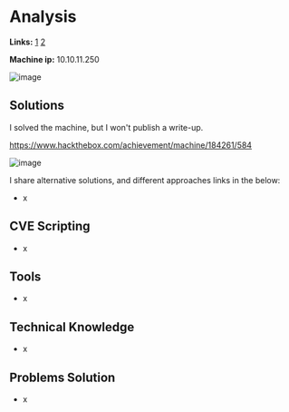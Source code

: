 # Analysis

**Links:** [1](https://www.hackthebox.com/machines/Analysis)  [2](https://app.hackthebox.com/machines/Analysis)

**Machine ip:** 10.10.11.250

![image](https://github.com/h4md153v63n/CTFs/assets/5091265/40d96875-035e-44dc-9b0f-5a21c8f72131)


## Solutions
I solved the machine, but I won't publish a write-up. 

https://www.hackthebox.com/achievement/machine/184261/584

![image](https://github.com/h4md153v63n/CTFs/assets/5091265/d64400d6-1ed4-45f5-8e7c-acf7ce918c6a)

I share alternative solutions, and different approaches links in the below:
+ x


## CVE Scripting
+ x


## Tools
+ x


## Technical Knowledge
+ x


## Problems Solution
+ x

